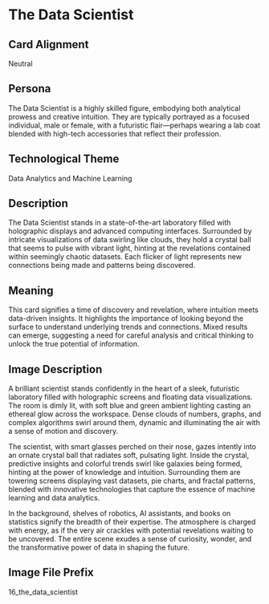 # The Data Scientist

## Card Alignment
Neutral

## Persona
The Data Scientist is a highly skilled figure, embodying both analytical prowess and creative intuition. They are typically portrayed as a focused individual, male or female, with a futuristic flair—perhaps wearing a lab coat blended with high-tech accessories that reflect their profession.

## Technological Theme
Data Analytics and Machine Learning

## Description
The Data Scientist stands in a state-of-the-art laboratory filled with holographic displays and advanced computing interfaces. Surrounded by intricate visualizations of data swirling like clouds, they hold a crystal ball that seems to pulse with vibrant light, hinting at the revelations contained within seemingly chaotic datasets. Each flicker of light represents new connections being made and patterns being discovered.

## Meaning
This card signifies a time of discovery and revelation, where intuition meets data-driven insights. It highlights the importance of looking beyond the surface to understand underlying trends and connections. Mixed results can emerge, suggesting a need for careful analysis and critical thinking to unlock the true potential of information.

## Image Description
A brilliant scientist stands confidently in the heart of a sleek, futuristic laboratory filled with holographic screens and floating data visualizations. The room is dimly lit, with soft blue and green ambient lighting casting an ethereal glow across the workspace. Dense clouds of numbers, graphs, and complex algorithms swirl around them, dynamic and illuminating the air with a sense of motion and discovery.

The scientist, with smart glasses perched on their nose, gazes intently into an ornate crystal ball that radiates soft, pulsating light. Inside the crystal, predictive insights and colorful trends swirl like galaxies being formed, hinting at the power of knowledge and intuition. Surrounding them are towering screens displaying vast datasets, pie charts, and fractal patterns, blended with innovative technologies that capture the essence of machine learning and data analytics.

In the background, shelves of robotics, AI assistants, and books on statistics signify the breadth of their expertise. The atmosphere is charged with energy, as if the very air crackles with potential revelations waiting to be uncovered. The entire scene exudes a sense of curiosity, wonder, and the transformative power of data in shaping the future.

## Image File Prefix
16_the_data_scientist